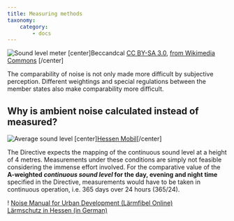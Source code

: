 ```yaml
---
title: Measuring methods
taxonomy:
    category:
        - docs
---
```


![Sound level meter](Schallpegelmesser_modern.jpg?resize=100,150)
[center]Beccandcal <a href="https://creativecommons.org/licenses/by-sa/3.0">CC BY-SA 3.0</a>, <a href="https://commons.wikimedia.org/wiki/File:Schallpegelmesser_modern.jpg">from Wikimedia Commons</a>
[/center]

The comparability of noise is not only made more difficult by subjective perception. Different weightings and special regulations between the member states also make comparability more difficult.

## Why is ambient noise calculated instead of measured? 

![Average sound level](Mittlungspegel-HESSENmobil.jpg?lightbox=600,400&resize=400,150)
[center]<a href="https://mobil.hessen.de/planung/l%C3%A4rmschutz/der-mittelungspegel">Hessen Mobil</a>[/center]

The Directive expects the mapping of the continuous sound level at a height of 4&nbsp;metres. Measurements under these conditions are simply not feasible considering the immense effort involved. For the comparative value of the **A-weighted *continuous sound level* for the day, evening and night time** specified in the Directive, measurements would have to be taken in continuous operation, i.e. 365 days over 24 hours (365/24).

! [Noise Manual for Urban Development (Lärmfibel Online)](https://www.staedtebauliche-laermfibel.de/?p=0.&p2=0.&lng=ENG) <br> [Lärmschutz in Hessen (in German)](https://mobil.hessen.de/planung/l%C3%A4rmschutz/der-mittelungspegel)

